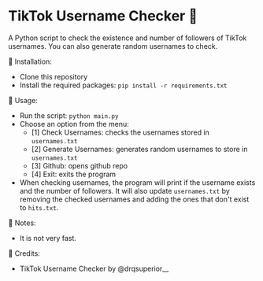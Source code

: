 # TikTok Username Checker :mag_right:

A Python script to check the existence and number of followers of TikTok usernames. You can also generate random usernames to check.

🔧 Installation:
- Clone this repository
- Install the required packages: `pip install -r requirements.txt`

🚀 Usage:
- Run the script: `python main.py`
- Choose an option from the menu:
  - [1] Check Usernames: checks the usernames stored in `usernames.txt`
  - [2] Generate Usernames: generates random usernames to store in `usernames.txt`
  - [3] Github: opens github repo
  - [4] Exit: exits the program
- When checking usernames, the program will print if the username exists and the number of followers. It will also update `usernames.txt` by removing the checked usernames and adding the ones that don't exist to `hits.txt`.

📝 Notes:
- It is not very fast.

🙌 Credits:
- TikTok Username Checker by @drqsuperior__
